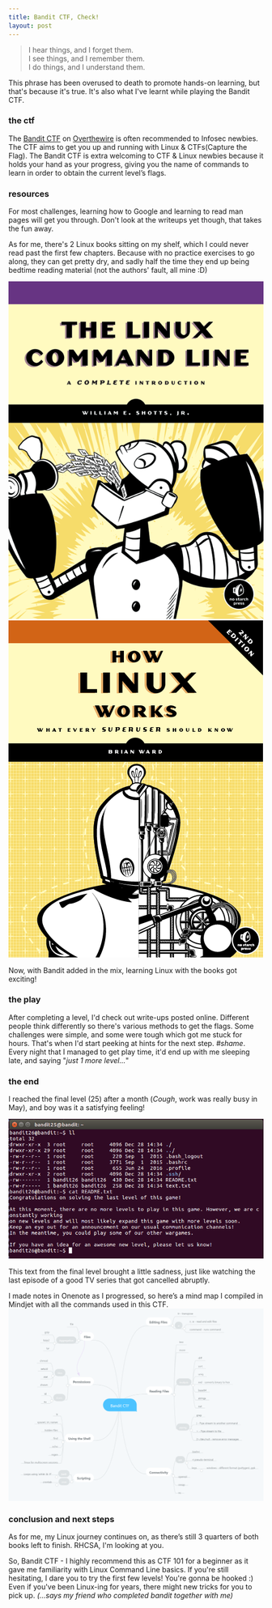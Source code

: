 ```yaml
---
title: Bandit CTF, Check!
layout: post
---
```

>I hear things, and I forget them.  
>I see things, and I remember them.  
>I do things, and I understand them.

This phrase has been overused to death to promote hands-on learning, but that's because it's true. It's also what I've learnt while playing the Bandit CTF. 

### the ctf

The [Bandit CTF](http://overthewire.org/wargames/bandit/) on [Overthewire](http://overthewire.org/) is often recommended to Infosec newbies. The CTF aims to get you up and running with Linux & CTFs(Capture the Flag). The Bandit CTF is extra welcoming to CTF & Linux newbies because it holds your hand as your progress, giving you the name of commands to learn in order to obtain the current level’s flags.

### resources
For most challenges, learning how to Google and learning to read man pages will get you through. Don't look at the writeups yet though, that takes the fun away.

As for me, there's 2 Linux books sitting on my shelf, which I could never read past the first few chapters. Because with no practice exercises to go along, they can get pretty dry, and sadly half the time they end up being bedtime reading material (not the authors' fault, all mine :D)

![TLCL](/img/Bandit_tlcl.png "The Linux Command Line*")
![LinuxSuperuser](/img/Bandit_howlinuxworks.png "How Linux Works")

Now, with Bandit added in the mix, learning Linux with the books got exciting!

### the play

After completing a level, I'd check out write-ups posted online. Different people think differently so there's various methods to get the flags. Some challenges were simple, and some were tough which got me stuck for hours. That's when I'd start peeking at hints for the next step. _#shame_. Every night that I managed to get play time, it'd end up with me sleeping late, and saying "_just 1 more level..._" 

### the end
I reached the final level (25) after a month (_Cough_, work was really busy in May), and boy was it a satisfying feeling! 

![Bandit Finale](/img/Bandit_Ending.png "*Spoiler - Bandit Finale*")

This text from the final level brought a little sadness, just like watching the last episode of a good TV series that got cancelled abruptly.

I made notes in Onenote as I progressed, so here’s a mind map I compiled in Mindjet with all the commands used in this CTF.
![Bandit Mindmap](/img/Bandit_MindMap.png "*Spoiler - Bandit Mindmap")

### conclusion and next steps
As for me, my Linux journey continues on, as there’s still 3 quarters of both books left to finish. RHCSA, I'm looking at you.

So, Bandit CTF - I highly recommend this as CTF 101 for a beginner as it gave me familiarity with Linux Command Line basics. If you're still hesitating, I dare you to try the first few levels! You're gonna be hooked :) Even if you've been Linux-ing for years, there might new tricks for you to pick up. _(...says my friend who completed bandit together with me)_

